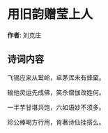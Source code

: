 # 用旧韵赠莹上人

**作者**: 刘克庄

## 诗词内容

飞锡应来从鹫岭，卓茅浑未有蜂窠。

输他灵运先成佛，笑杀僧伽改姓何。

一半芋甘堪共饱，六如语妙不须多。

珍公棒喝方行用，肯著诗仙挂搭么。

